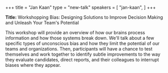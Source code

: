 +++
title = "Jan Kaan"
type = "new-talk"
speakers = [
        "jan-kaan",
]
+++
<div class="col-12">
<p><strong>Title:</strong> Workshopping Bias: Designing Solutions to Improve Decision Making and Unleash Your Team's Potential</p>

<p>This workshop will provide an overview of how our brains process information and how those systems break down. We'll talk about a few specific types of unconscious bias and how they limit the potential of our teams and organizations. Then, participants will have a chance to test themselves and work together to identify subtle improvements to the way they evaluate candidates, direct reports, and their colleagues to interrupt biases where they appear.
</p>

</div>